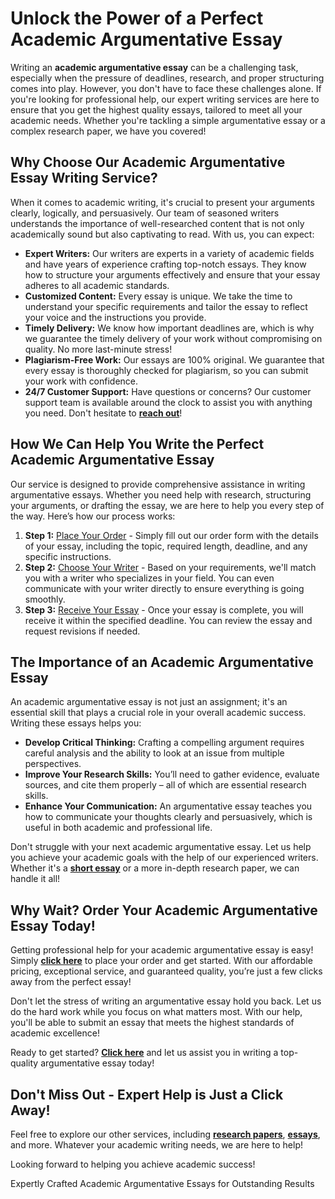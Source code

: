 <h1>Unlock the Power of a Perfect Academic Argumentative Essay</h1>

<p>Writing an <strong>academic argumentative essay</strong> can be a challenging task, especially when the pressure of deadlines, research, and proper structuring comes into play. However, you don't have to face these challenges alone. If you're looking for professional help, our expert writing services are here to ensure that you get the highest quality essays, tailored to meet all your academic needs. Whether you're tackling a simple argumentative essay or a complex research paper, we have you covered!</p>

<h2>Why Choose Our Academic Argumentative Essay Writing Service?</h2>

<p>When it comes to academic writing, it's crucial to present your arguments clearly, logically, and persuasively. Our team of seasoned writers understands the importance of well-researched content that is not only academically sound but also captivating to read. With us, you can expect:</p>

<ul>
  <li><strong>Expert Writers:</strong> Our writers are experts in a variety of academic fields and have years of experience crafting top-notch essays. They know how to structure your arguments effectively and ensure that your essay adheres to all academic standards.</li>
  <li><strong>Customized Content:</strong> Every essay is unique. We take the time to understand your specific requirements and tailor the essay to reflect your voice and the instructions you provide.</li>
  <li><strong>Timely Delivery:</strong> We know how important deadlines are, which is why we guarantee the timely delivery of your work without compromising on quality. No more last-minute stress!</li>
  <li><strong>Plagiarism-Free Work:</strong> Our essays are 100% original. We guarantee that every essay is thoroughly checked for plagiarism, so you can submit your work with confidence.</li>
  <li><strong>24/7 Customer Support:</strong> Have questions or concerns? Our customer support team is available around the clock to assist you with anything you need. Don't hesitate to <a href="https://tinyurl.com/topessay?keyword=academic+argumentative+essay" target="_blank"><strong>reach out</strong></a>!</li>
</ul>

<h2>How We Can Help You Write the Perfect Academic Argumentative Essay</h2>

<p>Our service is designed to provide comprehensive assistance in writing argumentative essays. Whether you need help with research, structuring your arguments, or drafting the essay, we are here to help you every step of the way. Here’s how our process works:</p>

<ol>
  <li><strong>Step 1:</strong> <a href="https://tinyurl.com/topessay?keyword=academic+argumentative+essay" target="_blank">Place Your Order</a> - Simply fill out our order form with the details of your essay, including the topic, required length, deadline, and any specific instructions.</li>
  <li><strong>Step 2:</strong> <a href="https://tinyurl.com/topessay?keyword=academic+argumentative+essay" target="_blank">Choose Your Writer</a> - Based on your requirements, we'll match you with a writer who specializes in your field. You can even communicate with your writer directly to ensure everything is going smoothly.</li>
  <li><strong>Step 3:</strong> <a href="https://tinyurl.com/topessay?keyword=academic+argumentative+essay" target="_blank">Receive Your Essay</a> - Once your essay is complete, you will receive it within the specified deadline. You can review the essay and request revisions if needed.</li>
</ol>

<h2>The Importance of an Academic Argumentative Essay</h2>

<p>An academic argumentative essay is not just an assignment; it's an essential skill that plays a crucial role in your overall academic success. Writing these essays helps you:</p>

<ul>
  <li><strong>Develop Critical Thinking:</strong> Crafting a compelling argument requires careful analysis and the ability to look at an issue from multiple perspectives.</li>
  <li><strong>Improve Your Research Skills:</strong> You’ll need to gather evidence, evaluate sources, and cite them properly – all of which are essential research skills.</li>
  <li><strong>Enhance Your Communication:</strong> An argumentative essay teaches you how to communicate your thoughts clearly and persuasively, which is useful in both academic and professional life.</li>
</ul>

<p>Don't struggle with your next academic argumentative essay. Let us help you achieve your academic goals with the help of our experienced writers. Whether it's a <a href="https://tinyurl.com/topessay?keyword=academic+argumentative+essay" target="_blank"><strong>short essay</strong></a> or a more in-depth research paper, we can handle it all!</p>

<h2>Why Wait? Order Your Academic Argumentative Essay Today!</h2>

<p>Getting professional help for your academic argumentative essay is easy! Simply <a href="https://tinyurl.com/topessay?keyword=academic+argumentative+essay" target="_blank"><strong>click here</strong></a> to place your order and get started. With our affordable pricing, exceptional service, and guaranteed quality, you’re just a few clicks away from the perfect essay!</p>

<p>Don't let the stress of writing an argumentative essay hold you back. Let us do the hard work while you focus on what matters most. With our help, you'll be able to submit an essay that meets the highest standards of academic excellence!</p>

<p>Ready to get started? <a href="https://tinyurl.com/topessay?keyword=academic+argumentative+essay" target="_blank"><strong>Click here</strong></a> and let us assist you in writing a top-quality argumentative essay today!</p>

<h2>Don't Miss Out - Expert Help is Just a Click Away!</h2>

<p>Feel free to explore our other services, including <a href="https://tinyurl.com/topessay?keyword=academic+argumentative+essay" target="_blank"><strong>research papers</strong></a>, <a href="https://tinyurl.com/topessay?keyword=academic+argumentative+essay" target="_blank"><strong>essays</strong></a>, and more. Whatever your academic writing needs, we are here to help!</p>

<p>Looking forward to helping you achieve academic success!</p>
Expertly Crafted Academic Argumentative Essays for Outstanding Results
